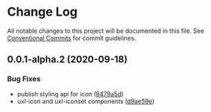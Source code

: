 # Change Log

All notable changes to this project will be documented in this file.
See [Conventional Commits](https://conventionalcommits.org) for commit guidelines.

## 0.0.1-alpha.2 (2020-09-18)


### Bug Fixes

* publish styling api for icon ([8479a5d](https://github.com/uxland/components/commit/8479a5d49277f5f753b789e4dc9b28f193534dcb))
* uxl-icon and uxl-iconset components ([d9ae59e](https://github.com/uxland/components/commit/d9ae59ee18d3d069e632a3888f37cee000938f8d))
